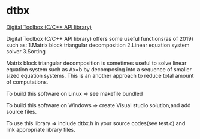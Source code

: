 # dtbx
[Digital Toolbox (C/C++ API library)](http://www.tinyforest.jp/oss/dtbx.html)

Digital Toolbox (C/C++ API library) offers some useful functions(as of 2019) such as:
 1.Matrix block triangular decomposition
 2.Linear equation system solver
 3.Sorting

Matrix block triangular decomposition is sometimes useful to solve linear equation system such as
 Ax=b by decomposing into a sequence of smaller sized equation systems.
This is an another approach to reduce total amount of computations.

To build this software on Linux => see makefile bundled
  
To build this software on Windows => create Visual studio solution,and add source files.

To use this library => include dtbx.h in your source codes(see test.c) and link appropriate library files.
